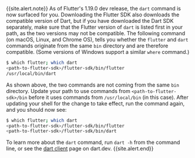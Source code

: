 {{site.alert.note}}
  As of Flutter's 1.19.0 dev release, the `dart` command
  is now surfaced for you. Downloading the Flutter SDK
  also downloads the compatible version of Dart,
  but if you have downloaded the Dart SDK separately,
  make sure that the Flutter version of `dart` is listed
  first in your path, as the two versions may not be compatible.
  The following command (on macOS, Linux, and Chrome OS),
  tells you whether the `flutter` and `dart` commands
  originate from the same `bin` directory and are therefore
  compatible. (Some versions of Windows
  support a similar `where` command.)

  ```sh
  $ which flutter; which dart
  <path-to-flutter-sdk>/flutter-sdk/bin/flutter
  /usr/local/bin/dart
  ```

  As shown above, the two commands are not coming from
  the same `bin` directory. Update your path to use
  commands from `<path-to-flutter-sdk>/bin` before it
  uses commands from `/usr/local/bin` (in this case).
  After updating your shell for the change to take effect,
  run the command again, and you should now see:

  ```sh
  $ which flutter; which dart
  <path-to-flutter-sdk>/flutter-sdk/bin/flutter
  <path-to-flutter-sdk>/flutter-sdk/bin/dart
  ```

  To learn more about the `dart` command, run `dart -h`
  from the command line, or see the [dart client][] page
  on dart.dev.
{{site.alert.end}}

[dart client]: {{site.dart-site}}/tools/dart-vm
